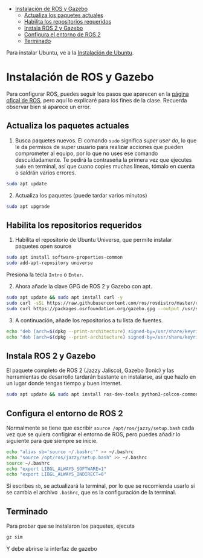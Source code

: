 - [Instalación de ROS y Gazebo](#instalación-de-ros-y-gazebo)
  - [Actualiza los paquetes actuales](#actualiza-los-paquetes-actuales)
  - [Habilita los repositorios requeridos](#habilita-los-repositorios-requeridos)
  - [Instala ROS 2 y Gazebo](#instala-ros-2-y-gazebo)
  - [Configura el entorno de ROS 2](#configura-el-entorno-de-ros-2)
  - [Terminado](#terminado)

Para instalar Ubuntu, ve a la [Instalación de Ubuntu](Instalacion-Ubuntu-WSL.md).
# Instalación de ROS y Gazebo
Para configurar ROS, puedes seguir los pasos que aparecen en la [página ofical de ROS](https://docs.ros.org/en/jazzy/Installation/Ubuntu-Install-Debs.html), pero aquí lo explicaré para los fines de la clase. Recuerda observar bien si aparece un error.

## Actualiza los paquetes actuales

1. Busca paquetes nuevos. El comando `sudo` significa *super user do*, lo que le da permisos de super usuario para realizar acciones que pueden comprometer al equipo, por lo que no uses ese comando descuidadamente. Te pedirá la contraseña la primera vez que ejecutes `sudo` en terminal, así que cuano copies muchas lineas, tómalo en cuenta o saldrán varios errores.

```bash
sudo apt update
```
2. Actualiza los paquetes (puede tardar varios minutos)
   
```bash
sudo apt upgrade
```
## Habilita los repositorios requeridos

1. Habilita el repositorio de Ubuntu Universe, que permite instalar paquetes open source

```bash
sudo apt install software-properties-common
sudo add-apt-repository universe
```
Presiona la tecla ``Intro`` o ``Enter``.

2. Ahora añade la clave GPG de ROS 2 y Gazebo con apt.
```bash
sudo apt update && sudo apt install curl -y
sudo curl -sSL https://raw.githubusercontent.com/ros/rosdistro/master/ros.key -o /usr/share/keyrings/ros-archive-keyring.gpg
sudo curl https://packages.osrfoundation.org/gazebo.gpg --output /usr/share/keyrings/pkgs-osrf-archive-keyring.gpg
```
3. A continuación, añade los repositorios a tu lista de fuentes.
```bash
echo "deb [arch=$(dpkg --print-architecture) signed-by=/usr/share/keyrings/ros-archive-keyring.gpg] http://packages.ros.org/ros2/ubuntu $(. /etc/os-release && echo $UBUNTU_CODENAME) main" | sudo tee /etc/apt/sources.list.d/ros2.list > /dev/null
echo "deb [arch=$(dpkg --print-architecture) signed-by=/usr/share/keyrings/pkgs-osrf-archive-keyring.gpg] http://packages.osrfoundation.org/gazebo/ubuntu-stable $(lsb_release -cs) main" | sudo tee /etc/apt/sources.list.d/gazebo-stable.list > /dev/null
```
## Instala ROS 2 y Gazebo
El paquete completo de ROS 2 (Jazzy Jalisco), Gazebo (Ionic) y las herramientas de desarrollo tardarán bastante en instalarse, así que hazlo en un lugar donde tengas tiempo y buen internet.
```bash
sudo apt update && sudo apt install ros-dev-tools python3-colcon-common-extensions gedit ros-jazzy-desktop lsb-release gnupg ros-jazzy-ros-gz
```
## Configura el entorno de ROS 2
Normalmente se tiene que escribir `source /opt/ros/jazzy/setup.bash` cada vez que se quiera configirar el entorno de ROS, pero puedes añadir lo siguiente para que siempre se inicie.
```bash
echo "alias sb='source ~/.bashrc'" >> ~/.bashrc
echo "source /opt/ros/jazzy/setup.bash" >> ~/.bashrc
source ~/.bashrc
echo "export LIBGL_ALWAYS_SOFTWARE=1"
echo "export LIBGL_ALWAYS_INDIRECT=0"
```
Si escribes `sb`, se actualizará la terminal, por lo que se recomienda usarlo si se cambia el archivo `.bashrc`, que es la configuración de la terminal.
## Terminado
Para probar que se instalaron los paquetes, ejecuta 
```bash
gz sim
```
Y debe abrirse la interfaz de gazebo
